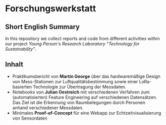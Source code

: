 # Forschungswerkstatt

## Short English Summary

In this repository we collect reports and code from different activities
within our project _Young Person's Research Laboratory "Technology for
Sustainability"_.

## Inhalt

* Praktikumsbericht von __Martin George__ über das hardwaremäßige Design von
  Mess-Stationen zur Luftqualitätsbestimmung sowie einer LoRa-basierten
  Technologie zur Übertragung der Messdaten.
* Notebooks von __Julian Oestreich__ mit verschiedenen Verfahren zum (automatisierten) 
  Feature Engineering auf verschiedenen Datensätzen. Das Ziel ist die Erkennung
  von Raumbelegungen durch Personen anhand verschiedener Messdaten.
* Minimales __Proof-of-Concept__ für eine Webapp zur Echtzeitvisualisierung von Sensordaten
  
